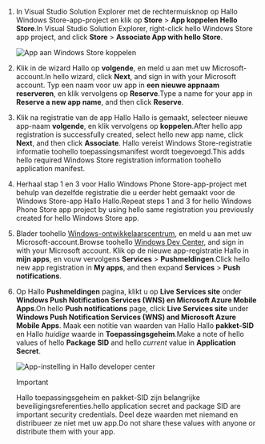 
1. <span data-ttu-id="2d749-101">In Visual Studio Solution Explorer met de rechtermuisknop op Hallo Windows Store-app-project en klik op **Store** > **App koppelen Hello Store**.</span><span class="sxs-lookup"><span data-stu-id="2d749-101">In Visual Studio Solution Explorer, right-click hello Windows Store app project, and click **Store** > **Associate App with hello Store**.</span></span>

    ![App aan Windows Store koppelen](./media/app-service-mobile-register-wns/notification-hub-associate-win8-app.png)
2. <span data-ttu-id="2d749-103">Klik in de wizard Hallo op **volgende**, en meld u aan met uw Microsoft-account.</span><span class="sxs-lookup"><span data-stu-id="2d749-103">In hello wizard, click **Next**, and sign in with your Microsoft account.</span></span> <span data-ttu-id="2d749-104">Typ een naam voor uw app in **een nieuwe appnaam reserveren**, en klik vervolgens op **Reserve**.</span><span class="sxs-lookup"><span data-stu-id="2d749-104">Type a name for your app in **Reserve a new app name**, and then click **Reserve**.</span></span>
3. <span data-ttu-id="2d749-105">Klik na registratie van de app Hallo Hallo is gemaakt, selecteer nieuwe app-naam **volgende**, en klik vervolgens op **koppelen**.</span><span class="sxs-lookup"><span data-stu-id="2d749-105">After hello app registration is successfully created, select hello new app name, click **Next**, and then click **Associate**.</span></span> <span data-ttu-id="2d749-106">Hallo vereist Windows Store-registratie informatie toohello toepassingsmanifest wordt toegevoegd.</span><span class="sxs-lookup"><span data-stu-id="2d749-106">This adds hello required Windows Store registration information toohello application manifest.</span></span>
4. <span data-ttu-id="2d749-107">Herhaal stap 1 en 3 voor Hallo Windows Phone Store-app-project met behulp van dezelfde registratie die u eerder hebt gemaakt voor de Windows Store-app Hallo Hallo.</span><span class="sxs-lookup"><span data-stu-id="2d749-107">Repeat steps 1 and 3 for hello Windows Phone Store app project by using hello same registration you previously created for hello Windows Store app.</span></span>  
5. <span data-ttu-id="2d749-108">Blader toohello [Windows-ontwikkelaarscentrum](https://dev.windows.com/en-us/overview), en meld u aan met uw Microsoft-account.</span><span class="sxs-lookup"><span data-stu-id="2d749-108">Browse toohello [Windows Dev Center](https://dev.windows.com/en-us/overview), and sign in with your Microsoft account.</span></span> <span data-ttu-id="2d749-109">Klik op de nieuwe app-registratie Hallo in **mijn apps**, en vouw vervolgens **Services** > **Pushmeldingen**.</span><span class="sxs-lookup"><span data-stu-id="2d749-109">Click hello new app registration in **My apps**, and then expand **Services** > **Push notifications**.</span></span>
6. <span data-ttu-id="2d749-110">Op Hallo **Pushmeldingen** pagina, klikt u op **Live Services site** onder **Windows Push Notification Services (WNS) en Microsoft Azure Mobile Apps**.</span><span class="sxs-lookup"><span data-stu-id="2d749-110">On hello **Push notifications** page, click **Live Services site** under **Windows Push Notification Services (WNS) and Microsoft Azure Mobile Apps**.</span></span> <span data-ttu-id="2d749-111">Maak een notitie van waarden van Hallo Hallo **pakket-SID** en Hallo *huidige* waarde in **Toepassingsgeheim**.</span><span class="sxs-lookup"><span data-stu-id="2d749-111">Make a note of hello values of hello **Package SID** and hello *current*  value in **Application Secret**.</span></span> 

    ![App-instelling in Hallo developer center](./media/app-service-mobile-register-wns/mobile-services-win8-app-push-auth.png)

   > [!IMPORTANT]
   > <span data-ttu-id="2d749-113">Hallo toepassingsgeheim en pakket-SID zijn belangrijke beveiligingsreferenties.</span><span class="sxs-lookup"><span data-stu-id="2d749-113">hello application secret and package SID are important security credentials.</span></span> <span data-ttu-id="2d749-114">Deel deze waarden met niemand en distribueer ze niet met uw app.</span><span class="sxs-lookup"><span data-stu-id="2d749-114">Do not share these values with anyone or distribute them with your app.</span></span>
   >
   >
